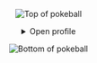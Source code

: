 <div align="center">

![Top of pokeball](https://user-images.githubusercontent.com/44261381/209363264-ac854d3c-2cc2-44c4-928e-8a08d1013f46.png)

<details>
<summary>Open profile</summary>
  
<!--horizontal divider(gradiant)-->
<img src="https://user-images.githubusercontent.com/73097560/115834477-dbab4500-a447-11eb-908a-139a6edaec5c.gif">

<div align="center">
<img src="https://github.com/vimalverma558/vimalverma558/blob/v2/img/hello.gif" width="20%">
<br />

<p align="center"><img src="animation.gif" width="35%"></p>

<p align="center">
<img src="https://readme-typing-svg.herokuapp.com?font=Architects+Daughter&center=true&vCenter=true&duration=4000&color=%2338C2FF&size=40&height=200&width=800&lines=Heyyy!+I'm+Tharun+Kumar+%3C3;I'm+a+3rd+yr+Undergraduate+at+MCET;I'm+a+ML+Engineer+Designer+Entrepreneur;Welcome+to+my+profile+!">
</p>

<img align="right" alt="Coding" width="400" src="https://octodex.github.com/images/daftpunktocat-guy.gif">

## <img src="https://media.giphy.com/media/ObNTw8Uzwy6KQ/giphy.gif" width="30px">&nbsp; About Me
<div style="text-align: left">
    <p align="left">🔭 I’m currently working as a Student Intern at<a href="https://github.com/kalvUK">KalV</a> UK</p>
    <p align="left">🌱 I’m currently learning <strong>Java Script and React JS</strong></p>
    <p align="left">👨‍💻 All of my projects are available at <a href="https://linktr.ee/tharunkumar.designs">https://linktr.ee/tharunkumar.designs</a></p>
    <p align="left">📝 I regularly write articles on <a href="https://medium.com/@tharunkumarvmt">https://medium.com/@tharunkumarvmt</a></p>
    <p align="left">💬 Ask me about <strong>Machine Learning, Python, Deep Learning</strong></p>
    <p align="left">📫 How to reach me: <strong>tharunkumarvmt@gmail.com</strong></p>
    <p align="left">⚡ Fun fact: <strong>I think I fell in love with problems</strong></p>
</div>

## My Repositories

[![Readme Card](https://github-readme-stats.vercel.app/api/pin/?username=Tharun007-TK&repo=Tharunpp)](https://github.com/Tharun007-webdesigner/Tharunpp)
[![Readme Card](https://github-readme-stats.vercel.app/api/pin/?username=Tharun007-TK&repo=Text_Summariser_using_nltk )](https://github.com/Tharun007-webdesigner/Text_Summariser_using_nltk )
[![Readme Card](https://github-readme-stats.vercel.app/api/pin/?username=Tharun007-TK&repo=CookBot)](https://github.com/Tharun007-webdesigner/CookBot)
[![Readme Card](https://github-readme-stats.vercel.app/api/pin/?username=Tharun007-TK&repo=Morphological_Operations_using_OpenCV)](https://github.com/Tharun007-webdesigner/Morphological_Operations_using_OpenCV)
[![Readme Card](https://github-readme-stats.vercel.app/api/pin/?username=Tharun007-TK&repo=Style_Transfer_using-Python)](https://github.com/Tharun007-webdesigner/Style_Transfer_using-Python)

<p  align="center">
<img src="https://user-images.githubusercontent.com/73097560/115834477-dbab4500-a447-11eb-908a-139a6edaec5c.gif">             
<br>

# 📬 Connect with me

<p align="center">
<a href="https://twitter.com/tharuntk007" target="blank"><img align="center" src="https://raw.githubusercontent.com/rahuldkjain/github-profile-readme-generator/master/src/images/icons/Social/twitter.svg" alt="tharuntk007" height="40" width="52" /></a>
<a href="https://linkedin.com/in/tharun-kumar-801427259" target="blank"><img align="center" src="https://raw.githubusercontent.com/rahuldkjain/github-profile-readme-generator/master/src/images/icons/Social/linked-in-alt.svg" alt="tharun-kumar-801427259" height="40" width="52" /></a>
<a href="https://kaggle.com/tharun007tk" target="blank"><img align="center" src="https://raw.githubusercontent.com/rahuldkjain/github-profile-readme-generator/master/src/images/icons/Social/kaggle.svg" alt="tharun007tk" height="40" width="52" /></a>
<a href="https://instagram.com/tqk_007" target="blank"><img align="center" src="https://raw.githubusercontent.com/rahuldkjain/github-profile-readme-generator/master/src/images/icons/Social/instagram.svg" alt="tqk_007" height="40" width="52" /></a>
<a href="https://dribbble.com/tharun_007" target="blank"><img align="center" src="https://raw.githubusercontent.com/rahuldkjain/github-profile-readme-generator/master/src/images/icons/Social/dribbble.svg" alt="tharun_007" height="40" width="52" /></a>
<a href="https://www.behance.net/tharunkumar38" target="blank"><img align="center" src="https://raw.githubusercontent.com/rahuldkjain/github-profile-readme-generator/master/src/images/icons/Social/behance.svg" alt="tharunkumar38" height="40" width="52" /></a>
<a href="https://medium.com/@tharunkumarvmt" target="blank"><img align="center" src="https://raw.githubusercontent.com/rahuldkjain/github-profile-readme-generator/master/src/images/icons/Social/medium.svg" alt="@tharunkumarvmt" height="40" width="52" /></a>
<a href="https://www.hackerrank.com/tharunkumarvmt" target="blank"><img align="center" src="https://raw.githubusercontent.com/rahuldkjain/github-profile-readme-generator/master/src/images/icons/Social/hackerrank.svg" alt="tharunkumarvmt" height="40" width="52" /></a>
<a href="https://www.leetcode.com/tharun007tk" target="blank"><img align="center" src="https://raw.githubusercontent.com/rahuldkjain/github-profile-readme-generator/master/src/images/icons/Social/leet-code.svg" alt="tharun007tk" height="40" width="52" /></a>
</p>


<p  align="center">
<img src="https://user-images.githubusercontent.com/73097560/115834477-dbab4500-a447-11eb-908a-139a6edaec5c.gif">             
<br>

<br />

# 🌐 Technologies I Know

<div align="center">
<br />
  
<a  margin="10" href="https://www.python.org" target="_blank"><img margin="10px" height="40" src="https://raw.githubusercontent.com/devicons/devicon/master/icons/python/python-original.svg" alt="python"/> </a>
<a  margin="10" href="https://pandas.pydata.org/" target="_blank"><img margin="10px" height="40" src="https://raw.githubusercontent.com/devicons/devicon/2ae2a900d2f041da66e950e4d48052658d850630/icons/pandas/pandas-original.svg" alt="pandas"/></a>
<a  margin="10" href="https://scikit-learn.org/" target="_blank"><img margin="10px" height="40" src="https://upload.wikimedia.org/wikipedia/commons/0/05/Scikit_learn_logo_small.svg" alt="scikit_learn"/> </a>
<img src="https://www.vectorlogo.zone/logos/pytorch/pytorch-icon.svg" height="38" width="36" alt="pytorch logo" />
<img src="https://www.vectorlogo.zone/logos/tensorflow/tensorflow-icon.svg" height="38" width="36" alt="tensorflow logo" />

<br />  

<img src="https://raw.githubusercontent.com/devicons/devicon/master/icons/c/c-original.svg" height="40" width="38" alt="c logo" />
<img src="https://raw.githubusercontent.com/devicons/devicon/master/icons/cplusplus/cplusplus-original.svg" height="40" width="38" alt="cplusplus logo" />
<img src="https://cdn.jsdelivr.net/gh/devicons/devicon/icons/html5/html5-original.svg" height="40" width="52" alt="html5 logo"  />
<img src="https://cdn.jsdelivr.net/gh/devicons/devicon/icons/css3/css3-original.svg" height="40" width="52" alt="css3 logo"  />
<img src="https://cdn.jsdelivr.net/gh/devicons/devicon/icons/bootstrap/bootstrap-original.svg" height="40" width="52" alt="bootstrap logo"  />
<img src="https://raw.githubusercontent.com/tandpfun/skill-icons/main/icons/TailwindCSS-Dark.svg" height="40" width="52" alt="tailwindcss logo"  />
<img src="https://cdn.jsdelivr.net/gh/devicons/devicon/icons/sass/sass-original.svg" height="40" width="52" alt="sass logo"  />
<img src="https://cdn.jsdelivr.net/gh/devicons/devicon/icons/react/react-original.svg" height="40" width="52" alt="react logo"  />
<img src="https://raw.githubusercontent.com/tandpfun/skill-icons/main/icons/NextJS-Dark.svg" height="40" width="52" alt="nextjs logo"  />
<img src="https://upload.wikimedia.org/wikipedia/commons/1/1b/Svelte_Logo.svg" height="38" width="36" alt="svelte logo" />
<img src="https://github.com/devicons/devicon/blob/master/icons/canva/canva-original.svg" height="40" width="52" alt="canva logo" />
<img src="https://github.com/devicons/devicon/blob/master/icons/figma/figma-original.svg" height="40" width="52" alt="figma logo" />
<a href= https://github.com/donPabloNow?tab=repositories&q=&type=&language=blender&sort= > <img height="40" width="52" src='https://raw.githubusercontent.com/rahulbanerjee26/githubAboutMeGenerator/main/icons/blender.svg'> </a>

<br />
<br />  

<img src="https://cdn.jsdelivr.net/gh/devicons/devicon/icons/javascript/javascript-original.svg" height="40" width="52" alt="javascript logo"  />
<img src="https://cdn.jsdelivr.net/gh/devicons/devicon/icons/mongodb/mongodb-original.svg" height="40" width="52" alt="mongodb logo"  />
<img src="https://cdn.jsdelivr.net/gh/devicons/devicon/icons/nodejs/nodejs-original.svg" height="40" width="52" alt="nodejs logo"  />
<img src="https://cdn.jsdelivr.net/gh/devicons/devicon/icons/typescript/typescript-original.svg" height="40" width="52" alt="typescript logo"  />
<img src="https://raw.githubusercontent.com/tandpfun/skill-icons/main/icons/ExpressJS-Dark.svg" height="40" width="52" alt="express logo"  />

<br />
<br />

<img src="https://www.vectorlogo.zone/logos/flutterio/flutterio-icon.svg" height="40" width="38" alt="flutter logo" />
<img src="https://www.vectorlogo.zone/logos/kotlinlang/kotlinlang-icon.svg" height="40" width="38" alt="kotlin logo" />
<img src="https://www.vectorlogo.zone/logos/dartlang/dartlang-icon.svg" height="40" width="38" alt="dart logo" />

<br />
<br />

<img src="https://raw.githubusercontent.com/devicons/devicon/master/icons/docker/docker-original-wordmark.svg" height="44" width="40" alt="docker logo" />
<img src="https://www.vectorlogo.zone/logos/kubernetes/kubernetes-icon.svg" height="44" width="40" alt="kubernetes logo" />
<img src="https://www.vectorlogo.zone/logos/gnu_bash/gnu_bash-icon.svg" height="44" width="40" alt="bash logo" />


<br />
<br />

<img src="https://www.vectorlogo.zone/logos/invisionapp/invisionapp-icon.svg" height="38" width="36" alt="invision" />
<img src="https://www.vectorlogo.zone/logos/framer/framer-icon.svg" height="38" width="36" alt="framer" />
<img src="https://www.vectorlogo.zone/logos/adobe_illustrator/adobe_illustrator-icon.svg" height="38" width="36" alt="illustrator" />
<img src="https://www.vectorlogo.zone/logos/unity3d/unity3d-icon.svg" height="38" width="36" alt="unity logo" />

<br />
<br />  
  
<img src="https://cdn.jsdelivr.net/gh/devicons/devicon/icons/firebase/firebase-plain.svg" height="40" width="52" alt="firebase logo"  />
<img src="https://cdn.jsdelivr.net/gh/devicons/devicon/icons/git/git-original.svg" height="40" width="52" alt="git logo"  />
<img src="https://jwt.io/img/icon.svg" height="40" width="52" alt="jwt logo"  />
<img height="40" src="https://user-images.githubusercontent.com/25181517/192109061-e138ca71-337c-4019-8d42-4792fdaa7128.png" alt="Postman" title="Postman"/>
</div>
<br />

<p  align="center">
<img src="https://user-images.githubusercontent.com/73097560/115834477-dbab4500-a447-11eb-908a-139a6edaec5c.gif">             
<br>

# 🚀 My HackerRank Dashboard

| 🏆 **Achievements** | 📊 **Stats**          | 🧩 **Top Skills**       |
|---------------------|-----------------------|-------------------------|
| ![Badge](https://img.shields.io/badge/Problem_Solving-Gold-brightgreen?style=for-the-badge&logo=hackerrank)  | **Problems Solved**: N/A | ![Python](https://img.shields.io/badge/Python-Expert-blue?style=for-the-badge&logo=python)   |

<div align="center">
  
  [![HackerRank](https://img.shields.io/badge/HackerRank-Profile-green?logo=hackerrank&style=for-the-badge)](https://www.hackerrank.com/tharunkumarvmt)


<p  align="center">
<img src="https://user-images.githubusercontent.com/73097560/115834477-dbab4500-a447-11eb-908a-139a6edaec5c.gif">             
<br>

# 📈 GitHub Stats

</div>

[![GitHub Streak](https://streak-stats.demolab.com?user=huiishan99&theme=whatsapp-dark2&card_width=830)](https://git.io/streak-stats)

<a href="https://github.com/anuraghazra/github-readme-stats#gh-dark-mode-only">
  <img height=200 src="https://github-readme-stats.vercel.app/api?username=Tharun007-TK&show_icons=true&theme=gotham#gh-dark-mode-only" />
</a>
<a href="https://github.com/anuraghazra/github-readme-stats#gh-dark-mode-only">
  <img height=200 src="https://github-readme-stats.vercel.app/api/top-langs/?username=Tharun007-TK&layout=compact&langs_count=8&hide=jupyter%20notebook&card_width=330&theme=gotham#gh-dark-mode-only" />
</a>
<a href="https://github.com/anuraghazra/github-readme-stats#gh-light-mode-only">
  <img height=200 src="https://github-readme-stats.vercel.app/api?username=Tharun007-TK&show_icons=true&theme=catppuccin_latte#gh-light-mode-only" />
</a>
<a href="https://github.com/anuraghazra/github-readme-stats#gh-light-mode-only">
  <img height=200 src="https://github-readme-stats.vercel.app/api/top-langs/?username=Tharun007-TK&layout=compact&langs_count=8&hide=jupyter%20notebook&card_width=330&theme=catppuccin_latte#gh-light-mode-only" />
</a>

<!-- Snake Game -->
<div align="center">
<picture>
  <source media="(prefers-color-scheme: dark)" srcset="https://raw.githubusercontent.com/huiishan99/huiishan99/output/github-contribution-grid-snake-dark.svg">
  <source media="(prefers-color-scheme: light)" srcset="https://raw.githubusercontent.com/huiishan99/huiishan99/output/github-contribution-grid-snake.svg">
  <img alt="github contribution grid snake animation" src="https://raw.githubusercontent.com/huiishan99/huiishan99/output/github-contribution-grid-snake.svg">
</picture> 
</div>

<!--Music Player-->
<td width="50%">
      
&nbsp; <br> 
![Alt text](https://spotify-recently-played-readme.vercel.app/api?user=312aneq4dl2mnks6xvj6dujbmvje&unique={true|1|on|yes})

</td>

<img src="https://user-images.githubusercontent.com/74038190/212750680-266fa8aa-39f1-4e8b-8873-7181dbaf3d7c.gif" width="280">
<img src="https://user-images.githubusercontent.com/74038190/225813708-98b745f2-7d22-48cf-9150-083f1b00d6c9.gif" width="500">
<img src="https://user-images.githubusercontent.com/74038190/212284158-e840e285-664b-44d7-b79b-e264b5e54825.gif" width="500">

<div align="center">
<p align="center">
  <img src="https://media.giphy.com/media/jpVnC65DmYeyRL4LHS/giphy.gif" width="20%">
</p>

<div align=center>
  <h3><b>📍 Profile Visitor Count</b></h3>
</div>
    
<!-- retro visitor counter -->  
<p align="center" >   
  <img src="https://profile-counter.glitch.me/hhpr98/count.svg" />  
</p>

<h6 align="center">Made with ❤️ by Me (probably)</h6>

</details>

![Bottom of pokeball](https://user-images.githubusercontent.com/44261381/209363271-905d2a5e-8a18-44c0-a450-45dddd4d5036.png)

</div>
